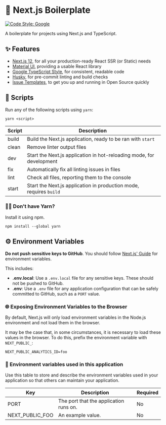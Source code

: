 # 🦁 Next.js Boilerplate
[![Code Style: Google](https://img.shields.io/badge/code%20style-google-blueviolet.svg)](https://github.com/google/gts)

A boilerplate for projects using Next.js and TypeScript.

## ✨ Features

- [Next.js 12](https://nextjs.org/), for all your production-ready React SSR (or Static) needs
- [Material UI](https://material-ui.com/), providing a usable React library
- [Google TypeScript Style](https://github.com/google/gts), for consistent, readable code
- [Husky](https://www.npmjs.com/package/husky), for pre-commit linting and build checks
- [Issue Templates](./.github/ISSUE_TEMPLATE/feature-request.md), to get you up and running in Open Source quickly

## 📄 Scripts

Run any of the following scripts using `yarn`:

```
yarn <script>
```

| Script | Description                                                          |
|--------|----------------------------------------------------------------------|
| build  | Build the Next.js application, ready to be ran with `start`          |
| clean  | Remove linter output files                                           |
| dev    | Start the Next.js application in hot-reloading mode, for development |
| fix    | Automatically fix all linting issues in files                        |
| lint   | Check all files, reporting them to the console                       |
| start  | Start the Next.js application in production mode, requires `build`   |

### 🙋‍♂️ Don't have Yarn?

Install it using npm.

```
npm install --global yarn
```

## ⚙️ Environment Variables

**Do not push sensitive keys to GitHub**. You should follow [Next.js' Guide](https://nextjs.org/docs/basic-features/environment-variables) for environment variables.

This includes:

- **.env.local**: Use a `.env.local` file for any sensitive keys. These should not be pushed to GitHub.
- **.env**: Use a `.env` file for any application configuration that can be safely committed to GitHub, such as a `PORT` value.

### 🌐 Exposing Environment Variables to the Browser

By default, Next.js will only load environment variables in the Node.js environment and not load them in the browser.

It may be the case that, in some circumstances, it is necessary to load these values in the browser. To do this, prefix the environment variable with `NEXT_PUBLIC_`:

```env
NEXT_PUBLIC_ANALYTICS_ID=foo
```

### 🔨 Environment variables used in this application

Use this table to store and describe the environment variables used in your application so that others can maintain your application.

| Key             | Description                                    | Required |
|-----------------|------------------------------------------------|----------|
| PORT            | The port that the application runs on.         | No       |
| NEXT_PUBLIC_FOO | An example value.                              | No       |

